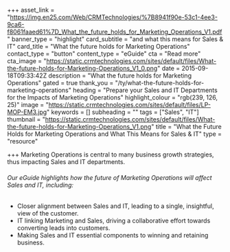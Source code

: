 +++
asset_link = "https://img.en25.com/Web/CRMTechnologies/%7B8941f90e-53c1-4ee3-9ca6-f8061faaed61%7D_What_the_future_holds_for_Marketing_Operations_V1.pdf"
banner_type = "highlight"
card_subtitle = "and what this means for Sales & IT"
card_title = "What the future holds for Marketing Operations"
contact_type = "button"
content_type = "eGuide"
cta = "Read more"
cta_image = "https://static.crmtechnologies.com/sites/default/files/What-the-future-holds-for-Marketing-Operations_V1_0.png"
date = 2015-09-18T09:33:42Z
description = "What the future holds for Marketing Operations"
gated = true
thank_you = "/ty/what-the-future-holds-for-marketing-operations"
heading = "Prepare your Sales and IT Departments for the Impacts of Marketing Operations"
highlight_colour = "rgb(239, 126, 25)"
image = "https://static.crmtechnologies.com/sites/default/files/LP-MOP-EM3.jpg"
keywords = []
subheading = ""
tags = ["Sales", "IT"]
thumbnail = "https://static.crmtechnologies.com/sites/default/files/What-the-future-holds-for-Marketing-Operations_V1.png"
title = "What the Future Holds for Marketing Operations and What This Means for Sales & IT"
type = "resource"

+++
Marketing Operations is central to many business growth strategies, thus impacting Sales and IT departments.

###### Our eGuide highlights how the future of Marketing Operations will affect Sales and IT, including:

* Closer alignment between Sales and IT, leading to a single, insightful, view of the customer.
* IT linking Marketing and Sales, driving a collaborative effort towards converting leads into customers.
* Making Sales and IT essential components to winning and retaining business.
